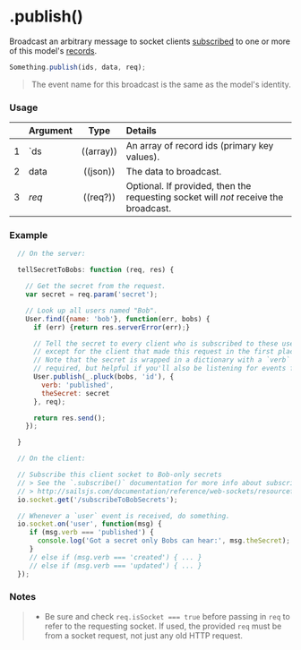 # .publish()

Broadcast an arbitrary message to socket clients [subscribed](http://sailsjs.com/documentation/reference/web-sockets/resourceful-pub-sub/subscribe) to one or more of this model's [records](http://sailsjs.com/documentation/concepts/models-and-orm).

```js
Something.publish(ids, data, req);
```

> The event name for this broadcast is the same as the model's identity.

### Usage

|   | Argument   | Type         | Details |
|---|:-----------|:------------:|:--------|
| 1 | `ds        | ((array))    | An array of record ids (primary key values).
| 2 | data       | ((json))     | The data to broadcast.
| 3 | _req_      | ((req?))     | Optional.  If provided, then the requesting socket will *not* receive the broadcast.



### Example

```javascript
  // On the server:

  tellSecretToBobs: function (req, res) {

    // Get the secret from the request.
    var secret = req.param('secret');

    // Look up all users named "Bob".
    User.find({name: 'bob'}, function(err, bobs) {
      if (err) {return res.serverError(err);}

      // Tell the secret to every client who is subscribed to these users,
      // except for the client that made this request in the first place.
      // Note that the secret is wrapped in a dictionary with a `verb` property -- this is not
      // required, but helpful if you'll also be listening for events from Sails blueprints.
      User.publish(_.pluck(bobs, 'id'), {
        verb: 'published',
        theSecret: secret
      }, req);

      return res.send();
    });

  }
```

```javascript
  // On the client:

  // Subscribe this client socket to Bob-only secrets
  // > See the `.subscribe()` documentation for more info about subscribing to records:
  // > http://sailsjs.com/documentation/reference/web-sockets/resourceful-pub-sub/subscribe
  io.socket.get('/subscribeToBobSecrets');

  // Whenever a `user` event is received, do something.
  io.socket.on('user', function(msg) {
     if (msg.verb === 'published') {
       console.log('Got a secret only Bobs can hear:', msg.theSecret);
     }
     // else if (msg.verb === 'created') { ... }
     // else if (msg.verb === 'updated') { ... }
  });
```

### Notes
> + Be sure and check `req.isSocket === true` before passing in `req` to refer to the requesting socket.  If used, the provided `req` must be from a socket request, not just any old HTTP request.


<docmeta name="displayName" value=".publish()">
<docmeta name="pageType" value="method">


